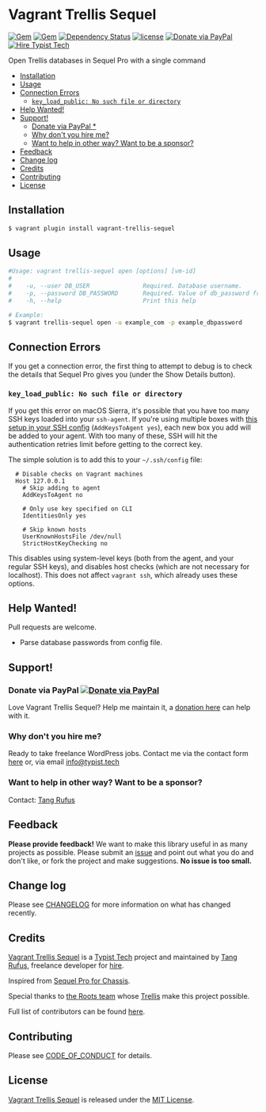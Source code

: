 # Vagrant Trellis Sequel

[![Gem](https://img.shields.io/gem/v/vagrant-trellis-sequel.svg)](https://rubygems.org/gems/vagrant-trellis-sequel)
[![Gem](https://img.shields.io/gem/dt/vagrant-trellis-sequel.svg)](https://rubygems.org/gems/vagrant-trellis-sequel)
[![Dependency Status](https://gemnasium.com/badges/github.com/TypistTech/vagrant-trellis-sequel.svg)](https://gemnasium.com/github.com/TypistTech/vagrant-trellis-sequel)
[![license](https://img.shields.io/github/license/TypistTech/vagrant-trellis-sequel.svg)](https://github.com/TypistTech/vagrant-trellis-sequel/blob/master/LICENSE)
[![Donate via PayPal](https://img.shields.io/badge/Donate-PayPal-blue.svg)](https://www.typist.tech/donate/vagrant-trellis-sequel/)
[![Hire Typist Tech](https://img.shields.io/badge/Hire-Typist%20Tech-ff69b4.svg)](https://www.typist.tech/contact/)

Open Trellis databases in Sequel Pro with a single command

<!-- START doctoc generated TOC please keep comment here to allow auto update -->
<!-- DON'T EDIT THIS SECTION, INSTEAD RE-RUN doctoc TO UPDATE -->


- [Installation](#installation)
- [Usage](#usage)
- [Connection Errors](#connection-errors)
  - [`key_load_public: No such file or directory`](#key_load_public-no-such-file-or-directory)
- [Help Wanted!](#help-wanted)
- [Support!](#support)
  - [Donate via PayPal *](#donate-via-paypal-)
  - [Why don't you hire me?](#why-dont-you-hire-me)
  - [Want to help in other way? Want to be a sponsor?](#want-to-help-in-other-way-want-to-be-a-sponsor)
- [Feedback](#feedback)
- [Change log](#change-log)
- [Credits](#credits)
- [Contributing](#contributing)
- [License](#license)

<!-- END doctoc generated TOC please keep comment here to allow auto update -->

## Installation

```bash
$ vagrant plugin install vagrant-trellis-sequel
```

## Usage

```bash
#Usage: vagrant trellis-sequel open [options] [vm-id]
#
#    -u, --user DB_USER               Required. Database username.
#    -p, --password DB_PASSWORD       Required. Value of db_password from group_vars/development/vault.yml
#    -h, --help                       Print this help

# Example:
$ vagrant trellis-sequel open -u example_com -p example_dbpassword
```

## Connection Errors

If you get a connection error, the first thing to attempt to debug is to check the details that Sequel Pro gives you (under the Show Details button).

### `key_load_public: No such file or directory`

If you get this error on macOS Sierra, it's possible that you have too many SSH keys loaded into your `ssh-agent`. If you're using multiple boxes with [this setup in your SSH config](http://apple.stackexchange.com/a/264974/55070) (`AddKeysToAgent yes`), each new box you add will be added to your agent. With too many of these, SSH will hit the authentication retries limit before getting to the correct key.

The simple solution is to add this to your `~/.ssh/config` file:

```
  # Disable checks on Vagrant machines
  Host 127.0.0.1
    # Skip adding to agent
    AddKeysToAgent no

    # Only use key specified on CLI
    IdentitiesOnly yes

    # Skip known hosts
    UserKnownHostsFile /dev/null
    StrictHostKeyChecking no
```

This disables using system-level keys (both from the agent, and your regular SSH keys), and disables host checks (which are not necessary for localhost). This does not affect `vagrant ssh`, which already uses these options.

## Help Wanted!

Pull requests are welcome.

- Parse database passwords from config file.

## Support!

### Donate via PayPal [![Donate via PayPal](https://img.shields.io/badge/Donate-PayPal-blue.svg)](https://www.typist.tech/donate/vagrant-trellis-sequel/)

Love Vagrant Trellis Sequel? Help me maintain it, a [donation here](https://www.typist.tech/donate/vagrant-trellis-sequel/) can help with it.

### Why don't you hire me?

Ready to take freelance WordPress jobs. Contact me via the contact form [here](https://www.typist.tech/contact/) or, via email [info@typist.tech](mailto:info@typist.tech)

### Want to help in other way? Want to be a sponsor?

Contact: [Tang Rufus](mailto:tangrufus@gmail.com)

## Feedback

**Please provide feedback!** We want to make this library useful in as many projects as possible.
Please submit an [issue](https://github.com/TypistTech/vagrant-trellis-sequel/issues/new) and point out what you do and don't like, or fork the project and make suggestions.
**No issue is too small.**

## Change log

Please see [CHANGELOG](./CHANGELOG.md) for more information on what has changed recently.

## Credits

[Vagrant Trellis Sequel](https://github.com/TypistTech/vagrant-trellis-sequel) is a [Typist Tech](https://www.typist.tech) project and maintained by [Tang Rufus](https://twitter.com/Tangrufus), freelance developer for [hire](https://www.typist.tech/contact/).

Inspired from [Sequel Pro for Chassis](https://github.com/Chassis/SequelPro).

Special thanks to [the Roots team](https://roots.io/about/) whose [Trellis](https://github.com/roots/trellis) make this project possible.

Full list of contributors can be found [here](https://github.com/TypistTech/vagrant-trellis-sequel/graphs/contributors).

## Contributing

Please see [CODE_OF_CONDUCT](./CODE_OF_CONDUCT.md) for details.

## License

[Vagrant Trellis Sequel](https://github.com/TypistTech/vagrant-trellis-sequel) is released under the [MIT License](https://opensource.org/licenses/MIT).
